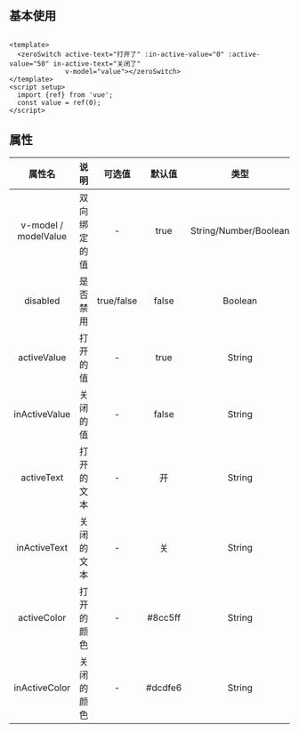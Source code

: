 <script setup>
import zeroSwitch from "@/switch/zeroSwitch.vue";
import {ref} from 'vue';
const value = ref(0);
</script>

## 基本使用

<zeroSwitch active-text="打开了" :in-active-value="0" :active-value="50"  in-active-text="关闭了" v-model="value"></zeroSwitch>

```vue

<template>
  <zeroSwitch active-text="打开了" :in-active-value="0" :active-value="50" in-active-text="关闭了"
              v-model="value"></zeroSwitch>
</template>
<script setup>
  import {ref} from 'vue';
  const value = ref(0);
</script>
```

## 属性

|         属性名          |   说明   |    可选值     |     默认值     |           类型          |
|:--------------------:|:------:|:----------:|:-----------:|:---------------------:|
| v-model / modelValue | 双向绑定的值 |     -      |    true     | String/Number/Boolean |
|       disabled       |  是否禁用  | true/false |    false    |        Boolean        |
|     activeValue      |  打开的值  |     -      |    true     |        String         |     
|    inActiveValue     |  关闭的值  |     -      |    false    |        String         |
|      activeText      | 打开的文本  |     -      |      开      |        String         |
|     inActiveText     | 关闭的文本  |     -      |      关      |        String         |
|     activeColor      | 打开的颜色  |     -      |   #8cc5ff   |        String         |        
|    inActiveColor     | 关闭的颜色  |     -      |      #dcdfe6       |        String         |




